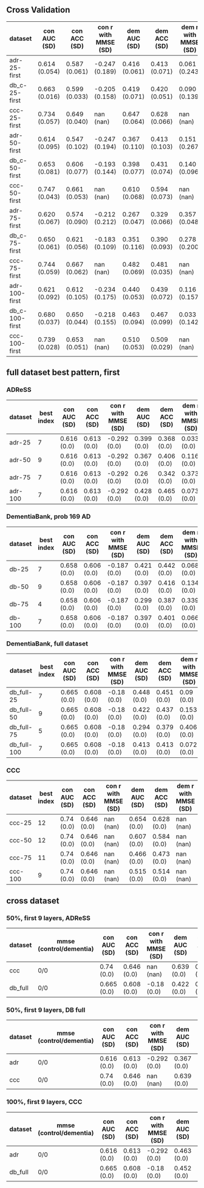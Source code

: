## Cross Validation

| dataset | con AUC (SD)| con ACC (SD) | con r with MMSE (SD)| dem AUC (SD)| dem ACC (SD) | dem r with MMSE (SD)| ratio AUC (SD)| ratio ACC (SD) | ratio r with MMSE (SD)|
| - | - | - | - | - | - | - | - | - | - |
| adr-25-first | 0.614 (0.054)| 0.587 (0.061) | -0.247 (0.189)| 0.416 (0.061)| 0.413 (0.071) | 0.061 (0.243)| 0.769 (0.099)| 0.69 (0.126) | -0.509 (0.091)|
| db_c-25-first | 0.663 (0.016)| 0.599 (0.033) | -0.205 (0.158)| 0.419 (0.071)| 0.420 (0.051) | 0.090 (0.139)| 0.789 (0.056)| 0.73 (0.070) | -0.434 (0.091)|
| ccc-25-first | 0.734 (0.057)| 0.649 (0.040) | nan (nan)| 0.647 (0.064)| 0.628 (0.066) | nan (nan)| 0.712 (0.047)| 0.68 (0.038) | nan (nan)|
| adr-50-first | 0.614 (0.095)| 0.547 (0.102) | -0.247 (0.194)| 0.367 (0.110)| 0.413 (0.103) | 0.151 (0.267)| 0.794 (0.040)| 0.72 (0.043) | -0.567 (0.070)|
| db_c-50-first | 0.653 (0.081)| 0.606 (0.077) | -0.193 (0.144)| 0.398 (0.077)| 0.431 (0.074) | 0.140 (0.096)| 0.805 (0.068)| 0.71 (0.074) | -0.424 (0.118)|
| ccc-50-first | 0.747 (0.043)| 0.661 (0.053) | nan (nan)| 0.610 (0.068)| 0.594 (0.073) | nan (nan)| 0.770 (0.047)| 0.70 (0.049) | nan (nan)|
| adr-75-first | 0.620 (0.067)| 0.574 (0.090) | -0.212 (0.212)| 0.267 (0.047)| 0.329 (0.066) | 0.357 (0.048)| 0.743 (0.045)| 0.71 (0.035) | -0.398 (0.196)|
| db_c-75-first | 0.650 (0.061)| 0.621 (0.056) | -0.183 (0.109)| 0.351 (0.116)| 0.390 (0.093) | 0.278 (0.200)| 0.740 (0.091)| 0.72 (0.098) | -0.332 (0.142)|
| ccc-75-first | 0.744 (0.059)| 0.667 (0.062) | nan (nan)| 0.482 (0.069)| 0.481 (0.035) | nan (nan)| 0.766 (0.048)| 0.72 (0.072) | nan (nan)|
| adr-100-first | 0.621 (0.092)| 0.612 (0.105) | -0.234 (0.175)| 0.440 (0.053)| 0.439 (0.072) | 0.116 (0.157)| 0.738 (0.101)| 0.64 (0.150) | -0.473 (0.117)|
| db_c-100-first | 0.680 (0.037)| 0.650 (0.044) | -0.218 (0.155)| 0.463 (0.094)| 0.467 (0.099) | 0.033 (0.142)| 0.742 (0.061)| 0.71 (0.050) | -0.364 (0.062)|
| ccc-100-first | 0.739 (0.028)| 0.653 (0.051) | nan (nan)| 0.510 (0.053)| 0.509 (0.029) | nan (nan)| 0.787 (0.012)| 0.71 (0.036) | nan (nan)|


## full dataset best pattern, first

### ADReSS

| dataset | best index| con AUC (SD)| con ACC (SD) | con r with MMSE (SD)| dem AUC (SD)| dem ACC (SD) | dem r with MMSE (SD)| ratio AUC (SD)| ratio ACC (SD) | ratio r with MMSE (SD)|
| - | - | - | - | - | - | - | - | - | - | - |
| adr-25 | 7 | 0.616 (0.0)| 0.613 (0.0) | -0.292 (0.0)| 0.399 (0.0)| 0.368 (0.0) | 0.033 (0.0)| 0.783 (0.0)| 0.716 (0.0) | -0.511 (0.0)|
| adr-50 | 9 | 0.616 (0.0)| 0.613 (0.0) | -0.292 (0.0)| 0.367 (0.0)| 0.406 (0.0) | 0.116 (0.0)| 0.796 (0.0)| 0.716 (0.0) | -0.564 (0.0)|
| adr-75 | 7 | 0.616 (0.0)| 0.613 (0.0) | -0.292 (0.0)| 0.26 (0.0)| 0.342 (0.0) | 0.373 (0.0)| 0.742 (0.0)| 0.645 (0.0) | -0.45 (0.0)|
| adr-100 | 7 | 0.616 (0.0)| 0.613 (0.0) | -0.292 (0.0)| 0.428 (0.0)| 0.465 (0.0) | 0.073 (0.0)| 0.739 (0.0)| 0.652 (0.0) | -0.468 (0.0)|

### DementiaBank, prob 169 AD

| dataset | best index| con AUC (SD)| con ACC (SD) | con r with MMSE (SD)| dem AUC (SD)| dem ACC (SD) | dem r with MMSE (SD)| ratio AUC (SD)| ratio ACC (SD) | ratio r with MMSE (SD)|
| - | - | - | - | - | - | - | - | - | - | - |
| db-25 | 7 | 0.658 (0.0)| 0.606 (0.0) | -0.187 (0.0)| 0.421 (0.0)| 0.442 (0.0) | 0.068 (0.0)| 0.784 (0.0)| 0.717 (0.0) | -0.421 (0.0)|
| db-50 | 9 | 0.658 (0.0)| 0.606 (0.0) | -0.187 (0.0)| 0.397 (0.0)| 0.416 (0.0) | 0.134 (0.0)| 0.802 (0.0)| 0.729 (0.0) | -0.415 (0.0)|
| db-75 | 4 | 0.658 (0.0)| 0.606 (0.0) | -0.187 (0.0)| 0.299 (0.0)| 0.387 (0.0) | 0.339 (0.0)| 0.78 (0.0)| 0.743 (0.0) | -0.336 (0.0)|
| db-100 | 7 | 0.658 (0.0)| 0.606 (0.0) | -0.187 (0.0)| 0.397 (0.0)| 0.401 (0.0) | 0.066 (0.0)| 0.779 (0.0)| 0.703 (0.0) | -0.353 (0.0)|

### DementiaBank, full dataset

| dataset | best index| con AUC (SD)| con ACC (SD) | con r with MMSE (SD)| dem AUC (SD)| dem ACC (SD) | dem r with MMSE (SD)| ratio AUC (SD)| ratio ACC (SD) | ratio r with MMSE (SD)|
| - | - | - | - | - | - | - | - | - | - | - |
| db_full-25 | 7 | 0.665 (0.0)| 0.608 (0.0) | -0.18 (0.0)| 0.448 (0.0)| 0.451 (0.0) | 0.09 (0.0)| 0.758 (0.0)| 0.696 (0.0) | -0.423 (0.0)|
| db_full-50 | 9 | 0.665 (0.0)| 0.608 (0.0) | -0.18 (0.0)| 0.422 (0.0)| 0.437 (0.0) | 0.153 (0.0)| 0.787 (0.0)| 0.71 (0.0) | -0.421 (0.0)|
| db_full-75 | 5 | 0.665 (0.0)| 0.608 (0.0) | -0.18 (0.0)| 0.294 (0.0)| 0.379 (0.0) | 0.406 (0.0)| 0.77 (0.0)| 0.724 (0.0) | -0.343 (0.0)|
| db_full-100 | 7 | 0.665 (0.0)| 0.608 (0.0) | -0.18 (0.0)| 0.413 (0.0)| 0.413 (0.0) | 0.072 (0.0)| 0.773 (0.0)| 0.686 (0.0) | -0.354 (0.0)|


### CCC

| dataset | best index| con AUC (SD)| con ACC (SD) | con r with MMSE (SD)| dem AUC (SD)| dem ACC (SD) | dem r with MMSE (SD)| ratio AUC (SD)| ratio ACC (SD) | ratio r with MMSE (SD)|
| - | - | - | - | - | - | - | - | - | - | - |
| ccc-25 | 12 | 0.74 (0.0)| 0.646 (0.0) | nan (nan)| 0.654 (0.0)| 0.628 (0.0) | nan (nan)| 0.715 (0.0)| 0.669 (0.0) | nan (nan)|
| ccc-50 | 12 | 0.74 (0.0)| 0.646 (0.0) | nan (nan)| 0.607 (0.0)| 0.584 (0.0) | nan (nan)| 0.77 (0.0)| 0.721 (0.0) | nan (nan)|
| ccc-75 | 11 | 0.74 (0.0)| 0.646 (0.0) | nan (nan)| 0.466 (0.0)| 0.473 (0.0) | nan (nan)| 0.78 (0.0)| 0.713 (0.0) | nan (nan)|
| ccc-100 | 9 | 0.74 (0.0)| 0.646 (0.0) | nan (nan)| 0.515 (0.0)| 0.514 (0.0) | nan (nan)| 0.785 (0.0)| 0.698 (0.0) | nan (nan)|


## cross dataset

### 50%, first 9 layers, ADReSS

| dataset | mmse (control/dementia)| con AUC (SD)| con ACC (SD) | con r with MMSE (SD)| dem AUC (SD)| dem ACC (SD) | dem r with MMSE (SD)| ratio AUC (SD)| ratio ACC (SD) | ratio r with MMSE (SD)|
| - | - | - | - | - | - | - | - | - | - | - |
| ccc | 0/0 | 0.74 (0.0)| 0.646 (0.0) | nan (nan)| 0.639 (0.0)| 0.592 (0.0) | nan (nan)| 0.739 (0.0)| 0.69 (0.0) | nan (nan)|
| db_full | 0/0 | 0.665 (0.0)| 0.608 (0.0) | -0.18 (0.0)| 0.422 (0.0)| 0.437 (0.0) | 0.153 (0.0)| 0.787 (0.0)| 0.71 (0.0) | -0.421 (0.0)|

### 50%, first 9 layers, DB full

| dataset | mmse (control/dementia)| con AUC (SD)| con ACC (SD) | con r with MMSE (SD)| dem AUC (SD)| dem ACC (SD) | dem r with MMSE (SD)| ratio AUC (SD)| ratio ACC (SD) | ratio r with MMSE (SD)|
| - | - | - | - | - | - | - | - | - | - | - |
| adr | 0/0 | 0.616 (0.0)| 0.613 (0.0) | -0.292 (0.0)| 0.367 (0.0)| 0.406 (0.0) | 0.116 (0.0)| 0.796 (0.0)| 0.716 (0.0) | -0.564 (0.0)|
| ccc | 0/0 | 0.74 (0.0)| 0.646 (0.0) | nan (nan)| 0.639 (0.0)| 0.592 (0.0) | nan (nan)| 0.739 (0.0)| 0.69 (0.0) | nan (nan)|

### 100%, first 9 layers, CCC

| dataset | mmse (control/dementia)| con AUC (SD)| con ACC (SD) | con r with MMSE (SD)| dem AUC (SD)| dem ACC (SD) | dem r with MMSE (SD)| ratio AUC (SD)| ratio ACC (SD) | ratio r with MMSE (SD)|
| - | - | - | - | - | - | - | - | - | - | - |
| adr | 0/0 | 0.616 (0.0)| 0.613 (0.0) | -0.292 (0.0)| 0.463 (0.0)| 0.516 (0.0) | 0.011 (0.0)| 0.704 (0.0)| 0.626 (0.0) | -0.349 (0.0)|
| db_full | 0/0 | 0.665 (0.0)| 0.608 (0.0) | -0.18 (0.0)| 0.452 (0.0)| 0.457 (0.0) | -0.001 (0.0)| 0.739 (0.0)| 0.666 (0.0) | -0.269 (0.0)|
